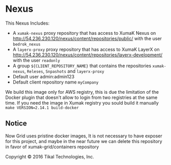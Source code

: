 # Nexus

This Nexus Includes:

- A `xumak-nexus` proxy repository that has access to XumaK Nexus on http://54.236.230.120/nexus/content/repositories/public/ with the user `bedrok_nexus`
- A `layerx-proxy` proxy repository that has access to XumaK LayerX on http://54.236.230.120/nexus/content/repositories/layerx-development/ with the user `readonly`
- A group `${CLIENT_REPOSITORY_NAME}` that contains the repositories `xumak-nexus`, `Releses`, `Snpashots` and `layerx-proxy`
- Default user admin:admin123
- Default client repository name `myCompany`

We build this image only for AWS registry, this is due the limitation of the Docker plugin that doesn't allow to login from two registries at the same time. If you need the image in Xumak registry you sould build it manually `make VERSION=2.14.1 build-docker`

## Notice

Now Grid uses pristine docker images, It is not necessary to have exposer for this project, and maybe in the near future we can delete this repository in favor of xumak-grid/containers repository

Copyright © 2016 Tikal Technologies, Inc.